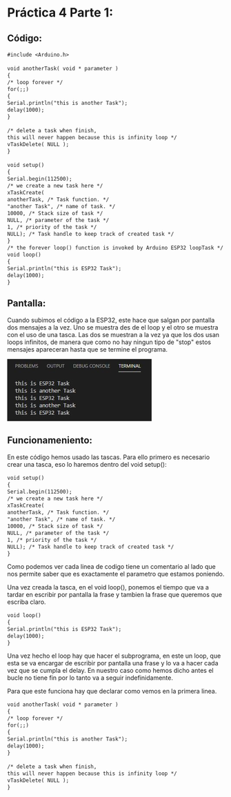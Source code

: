# Práctica 4 Parte 1: 

## Código:

```
#include <Arduino.h>

void anotherTask( void * parameter )
{
/* loop forever */
for(;;)
{
Serial.println("this is another Task");
delay(1000);
}

/* delete a task when finish,
this will never happen because this is infinity loop */
vTaskDelete( NULL );
}

void setup()
{
Serial.begin(112500);
/* we create a new task here */
xTaskCreate(
anotherTask, /* Task function. */
"another Task", /* name of task. */
10000, /* Stack size of task */
NULL, /* parameter of the task */
1, /* priority of the task */
NULL); /* Task handle to keep track of created task */
}
/* the forever loop() function is invoked by Arduino ESP32 loopTask */
void loop()
{
Serial.println("this is ESP32 Task");
delay(1000);
}
```
## Pantalla:
Cuando subimos el código a la ESP32, este hace que salgan por pantalla dos mensajes a la vez. Uno se muestra des de el loop y el otro se muestra con el uso de una tasca. Las dos se muestran a la vez ya que los dos usan loops infinitos, de manera que como no hay ningun tipo de "stop" estos mensajes apareceran hasta que se termine el programa.

![](p4part1.jpg)

## Funcionameniento:
En este código hemos usado las tascas. Para ello primero es necesario crear una tasca, eso lo haremos dentro del void setup():
```
void setup()
{
Serial.begin(112500);
/* we create a new task here */
xTaskCreate(
anotherTask, /* Task function. */
"another Task", /* name of task. */
10000, /* Stack size of task */
NULL, /* parameter of the task */
1, /* priority of the task */
NULL); /* Task handle to keep track of created task */
}
```
Como podemos ver cada linea de codigo tiene un comentario al lado que nos permite saber que es exactamente el parametro que estamos poniendo.

Una vez creada la tasca, en el void loop(), ponemos el tiempo que va a tardar en escribir por pantalla la frase y tambien la frase que queremos que escriba claro.
```
void loop()
{
Serial.println("this is ESP32 Task");
delay(1000);
}
```

Una vez hecho el loop hay que hacer el subprograma, en este un loop, que esta se va encargar de escribir por pantalla una frase y lo va a hacer cada vez que se cumpla el delay. En nuestro caso como hemos dicho antes el bucle no tiene fin por lo tanto va a seguir indefinidamente.

Para que este funciona hay que declarar como vemos en la primera linea.
```
void anotherTask( void * parameter )
{
/* loop forever */
for(;;)
{
Serial.println("this is another Task");
delay(1000);
}

/* delete a task when finish,
this will never happen because this is infinity loop */
vTaskDelete( NULL );
}
```


